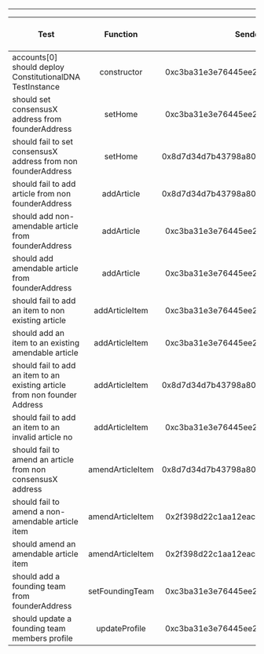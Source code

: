 -------------------------------------
| Test   | Function |     Sender Address    | Test Time (ms) | Status | Txn Hash |
|-----|:-------:|:-------:| ------:|------:| :------ |
|accounts[0] should deploy ConstitutionalDNA TestInstance | constructor | 0xc3ba31e3e76445ee213e8bfc8cb5f7768bd12bb0 | 583 | passed | [0xc622d1e99eeadb9849269077b9174149fe464be790b65c090a9a7b00d8b0a3cd](https://testnet.etherscan.io/tx/0xc622d1e99eeadb9849269077b9174149fe464be790b65c090a9a7b00d8b0a3cd)|
|should set consensusX address from founderAddress | setHome | 0xc3ba31e3e76445ee213e8bfc8cb5f7768bd12bb0 | 407 | passed | [0xb80bfb8a388e7d053e3f286a4200884d9bf6d87594f9415768061d166425d649](https://testnet.etherscan.io/tx/0xb80bfb8a388e7d053e3f286a4200884d9bf6d87594f9415768061d166425d649)|
|should fail to set consensusX address from non founderAddress | setHome | 0x8d7d34d7b43798a80047bee6e4b277e85e851504 |  | failed | |
|should fail to add article from non founderAddress | addArticle | 0x8d7d34d7b43798a80047bee6e4b277e85e851504 |  | failed | |
|should add non-amendable article from founderAddress | addArticle | 0xc3ba31e3e76445ee213e8bfc8cb5f7768bd12bb0 | 455 | passed | [0xe584302f8677ba11c520084326e654173f65d42991ba1905f10e7d8dbde0853e](https://testnet.etherscan.io/tx/0xe584302f8677ba11c520084326e654173f65d42991ba1905f10e7d8dbde0853e)|
|should add amendable article from founderAddress | addArticle | 0xc3ba31e3e76445ee213e8bfc8cb5f7768bd12bb0 | 488 | passed | [0xf0b03734931373b9c22439fde9bd8eb530ceeda0ea63550229672f65c9482222](https://testnet.etherscan.io/tx/0xf0b03734931373b9c22439fde9bd8eb530ceeda0ea63550229672f65c9482222)|
|should fail to add an item to non existing article | addArticleItem | 0xc3ba31e3e76445ee213e8bfc8cb5f7768bd12bb0 |  | failed | |
|should add an item to an existing amendable article | addArticleItem | 0xc3ba31e3e76445ee213e8bfc8cb5f7768bd12bb0 | 468 | passed | [0x74e1ae3aadd435f988bdee1400b123b59c0182dbe24dc32df158898ba0bf02d7](https://testnet.etherscan.io/tx/0x74e1ae3aadd435f988bdee1400b123b59c0182dbe24dc32df158898ba0bf02d7)|
|should fail to add an item to an existing article from non founder Address | addArticleItem | 0x8d7d34d7b43798a80047bee6e4b277e85e851504 |  | failed | |
|should fail to add an item to an invalid article no | addArticleItem | 0xc3ba31e3e76445ee213e8bfc8cb5f7768bd12bb0 |  | failed | |
|should fail to amend an article from non consensusX address | amendArticleItem | 0x8d7d34d7b43798a80047bee6e4b277e85e851504 |  | failed | |
|should fail to amend a non-amendable article item | amendArticleItem | 0x2f398d22c1aa12eacedad01f0301243cbb4647ad |  | failed | |
|should amend an amendable article item | amendArticleItem | 0x2f398d22c1aa12eacedad01f0301243cbb4647ad | 525 | passed | [0x3b10110708167d9d122c4db4875d73afcad99f910f63247f75e7c38b0fbe752f](https://testnet.etherscan.io/tx/0x3b10110708167d9d122c4db4875d73afcad99f910f63247f75e7c38b0fbe752f)|
|should add a founding team from founderAddress | setFoundingTeam | 0xc3ba31e3e76445ee213e8bfc8cb5f7768bd12bb0 | 616 | passed | [0x75bd181a2055203c32d39b6233b0c59408462049a1fea7c480c9f327b552a8e3](https://testnet.etherscan.io/tx/0x75bd181a2055203c32d39b6233b0c59408462049a1fea7c480c9f327b552a8e3)|
|should update a founding team members profile | updateProfile | 0xc3ba31e3e76445ee213e8bfc8cb5f7768bd12bb0 | 542 | passed | [0x6c846233d2ce83cb464982abe2278c7f8373dc22799bf870384d782caa096eb6](https://testnet.etherscan.io/tx/0x6c846233d2ce83cb464982abe2278c7f8373dc22799bf870384d782caa096eb6)|
